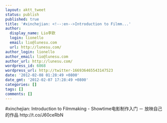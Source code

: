 ```yaml
---
layout: aktt_tweet
status: publish
published: true
title: '#xinchejian: <!--:en-->Introduction to Filmm...'
author:
  display_name: Lio李欧
  login: lionello
  email: lio@lunesu.com
  url: http://lunesu.com/
author_login: lionello
author_email: lio@lunesu.com
author_url: http://lunesu.com/
wordpress_id: 6868
wordpress_url: http://twitter-166936465543147523
date: '2012-02-08 01:28:49 +0800'
date_gmt: '2012-02-07 17:28:49 +0800'
categories: []
tags: []
comments: []
---
```

<p>#xinchejian: <!--:en-->Introduction to Filmmaking - Showtime<!--:--><!--:zh-->电影制作入门 － 放映自己的作品<!--:--> http://t.co/J60ceRbN</p>
